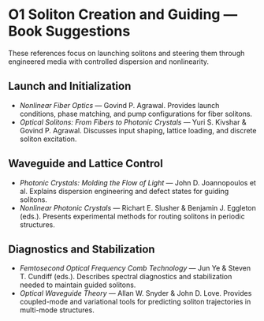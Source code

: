 # O1 Soliton Creation and Guiding — Book Suggestions

These references focus on launching solitons and steering them through engineered media with controlled dispersion and nonlinearity.

## Launch and Initialization
- *Nonlinear Fiber Optics* — Govind P. Agrawal. Provides launch conditions, phase matching, and pump configurations for fiber solitons.
- *Optical Solitons: From Fibers to Photonic Crystals* — Yuri S. Kivshar & Govind P. Agrawal. Discusses input shaping, lattice loading, and discrete soliton excitation.

## Waveguide and Lattice Control
- *Photonic Crystals: Molding the Flow of Light* — John D. Joannopoulos et al. Explains dispersion engineering and defect states for guiding solitons.
- *Nonlinear Photonic Crystals* — Richart E. Slusher & Benjamin J. Eggleton (eds.). Presents experimental methods for routing solitons in periodic structures.

## Diagnostics and Stabilization
- *Femtosecond Optical Frequency Comb Technology* — Jun Ye & Steven T. Cundiff (eds.). Describes spectral diagnostics and stabilization needed to maintain guided solitons.
- *Optical Waveguide Theory* — Allan W. Snyder & John D. Love. Provides coupled-mode and variational tools for predicting soliton trajectories in multi-mode structures.
